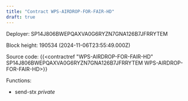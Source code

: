 ```yaml
---
title: "Contract WPS-AIRDROP-FOR-FAIR-HD"
draft: true
---
```

Deployer: SP14J806BWEPQAXVA0G6RYZN7GNA126B7JFRRYTEM


 



Block height: 190534 (2024-11-06T23:55:49.000Z)

Source code: {{<contractref "WPS-AIRDROP-FOR-FAIR-HD" SP14J806BWEPQAXVA0G6RYZN7GNA126B7JFRRYTEM WPS-AIRDROP-FOR-FAIR-HD>}}

Functions:

* send-stx _private_
